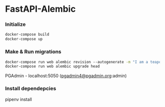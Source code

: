 # FastAPI-Alembic

### Initialize

```sh
docker-compose build
docker-compose up
```

### Make & Run migrations

```sh
docker-compose run web alembic revision --autogenerate -m "I am a teapot"
docker-compose run web alembic upgrade head
```

PGAdmin - localhost:5050 (pgadmin4@pgadmin.org:admin)

### Install dependepcies

pipenv install

